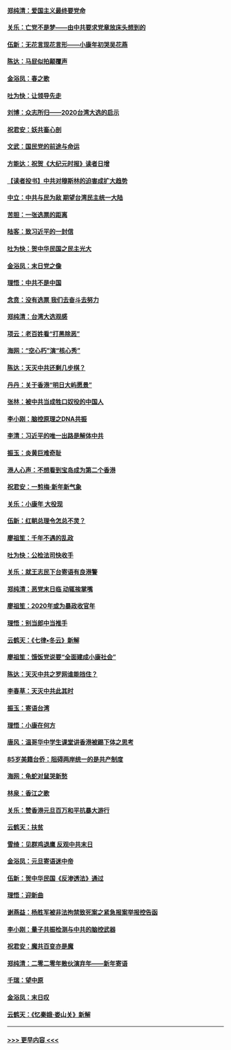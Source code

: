 #### [郑纯清：爱国主义最终要党命](../pages/nsc993/n11802197.md?t=01190233) 
#### [关乐：亡党不是梦——由中共要求党章放床头想到的](../pages/nsc993/n11802156.md?t=01190233) 
#### [伍新：无花言现花言形——小康年初哭吴花燕](../pages/nsc993/n11800044.md?t=01190233) 
#### [陈达：马屁似拍颠覆声](../pages/nsc993/n11800010.md?t=01190233) 
#### [金浴凤：春之歌](../pages/nsc993/n11797687.md?t=01190233) 
#### [吐为快：让领导先走](../pages/nsc993/n11797512.md?t=01190233) 
#### [刘博：众志所归——2020台湾大选的启示](../pages/nsc993/n11796878.md?t=01190233) 
#### [祝君安：妖共畜心剖](../pages/nsc993/n11794273.md?t=01190233) 
#### [文武：国民党的前途与命运](../pages/nsc993/n11794198.md?t=01190233) 
#### [方能达：祝贺《大纪元时报》读者日增](../pages/nsc993/n11793807.md?t=01190233) 
#### [【读者投书】中共对穆斯林的迫害成扩大趋势](../pages/nsc993/n11791371.md?t=01190233) 
#### [中立：中共与民为敌 期望台湾民主统一大陆](../pages/nsc993/n11790392.md?t=01190233) 
#### [苦胆：一张选票的距离](../pages/nsc993/n11788914.md?t=01190233) 
#### [陆客：致习近平的一封信](../pages/nsc993/n11788867.md?t=01190233) 
#### [吐为快：贺中华民国之民主光大](../pages/nsc993/n11788618.md?t=01190233) 
#### [金浴凤：末日党之像](../pages/nsc993/n11787475.md?t=01190233) 
#### [理悟：中共不是中国](../pages/nsc993/n11787463.md?t=01190233) 
#### [念贲：没有选票  我们去奋斗去努力](../pages/nsc993/n11787398.md?t=01190233) 
#### [郑纯清：台湾大选观感](../pages/nsc993/n11786210.md?t=01190233) 
#### [项云：老百姓看“打黑除恶”](../pages/nsc993/n11785398.md?t=01190233) 
#### [海网：“空心朽”演“核心秀”](../pages/nsc993/n11783874.md?t=01190233) 
#### [陈达：天灭中共还剩几步棋？](../pages/nsc993/n11783719.md?t=01190233) 
#### [丹丹：关于香港“明日大屿愿景”](../pages/nsc993/n11783273.md?t=01190233) 
#### [张林：被中共当成牲口奴役的中国人](../pages/nsc993/n11782397.md?t=01190233) 
#### [李小刚：脑控原理之DNA共振](../pages/nsc993/n11780962.md?t=01190233) 
#### [李清：习近平的唯一出路是解体中共](../pages/nsc993/n11780866.md?t=01190233) 
#### [振玉：炎黄巨难奇耻](../pages/nsc993/n11779632.md?t=01190233) 
#### [港人心声：不想看到宝岛成为第二个香港](../pages/nsc993/n11778817.md?t=01190233) 
#### [祝君安：一剪梅‧新年新气象](../pages/nsc993/n11776340.md?t=01190233) 
#### [关乐：小康年 大役现](../pages/nsc993/n11774213.md?t=01190233) 
#### [伍新：红朝总理令怎总不灵？](../pages/nsc993/n11770813.md?t=01190233) 
#### [廖祖笙：千年不遇的乱政](../pages/nsc993/n11770373.md?t=01190233) 
#### [吐为快：公检法司快收手](../pages/nsc993/n11770359.md?t=01190233) 
#### [关乐：就王志民下台寄语有良港警](../pages/nsc993/n11769903.md?t=01190233) 
#### [郑纯清：恶党末日临 动辄挨掌嘴](../pages/nsc993/n11769356.md?t=01190233) 
#### [廖祖笙：2020年或为暴政收官年](../pages/nsc993/n11768216.md?t=01190233) 
#### [理悟：别当郎中当推手](../pages/nsc993/n11768243.md?t=01190233) 
#### [云鹤天：《七律▪冬云》新解](../pages/nsc993/n11768204.md?t=01190233) 
#### [廖祖笙：饿饭党说要“全面建成小康社会”](../pages/nsc993/n11767482.md?t=01190233) 
#### [陈达：天灭中共之罗网谁能挡住？](../pages/nsc993/n11767465.md?t=01190233) 
#### [李春草：天灭中共此其时](../pages/nsc993/n11767452.md?t=01190233) 
#### [振玉：寄语台湾](../pages/nsc993/n11767432.md?t=01190233) 
#### [理悟：小康在何方](../pages/nsc993/n11767394.md?t=01190233) 
#### [唐风：温哥华中学生课堂讲香港被踢下体之思考](../pages/nsc993/n11766848.md?t=01190233) 
#### [85岁美籍台侨：阻碍两岸统一的是共产制度](../pages/nsc993/n11765043.md?t=01190233) 
#### [海网：龟蛇对鼠哭新愁](../pages/nsc993/n11764895.md?t=01190233) 
#### [林泉：香江之歌](../pages/nsc993/n11764415.md?t=01190233) 
#### [关乐：赞香港元旦百万和平抗暴大游行](../pages/nsc993/n11764382.md?t=01190233) 
#### [云鹤天：扶贫](../pages/nsc993/n11764245.md?t=01190233) 
#### [雪绮：见群鸡退鹰  反观中共末日](../pages/nsc993/n11762112.md?t=01190233) 
#### [金浴凤：元旦寄语迷中帝](../pages/nsc993/n11761788.md?t=01190233) 
#### [伍新：贺中华民国《反渗透法》通过](../pages/nsc993/n11761994.md?t=01190233) 
#### [理悟：迎新曲](../pages/nsc993/n11761152.md?t=01190233) 
#### [谢燕益：杨胜军被非法拘禁致死案之紧急报案举报控告函](../pages/nsc993/n11756134.md?t=01190233) 
#### [李小刚：量子共振检测与中共的脑控武器](../pages/nsc993/n11754518.md?t=01190233) 
#### [祝君安：魔共百变亦是魔](../pages/nsc993/n11754469.md?t=01190233) 
#### [郑纯清：二零二零年散伙演弃年——新年寄语](../pages/nsc993/n11754195.md?t=01190233) 
#### [千瑞：望中原](../pages/nsc993/n11754159.md?t=01190233) 
#### [金浴凤：末日叹](../pages/nsc993/n11752359.md?t=01190233) 
#### [云鹤天：《忆秦娥‧娄山关》新解](../pages/nsc993/n11752348.md?t=01190233) 

----
#### [ >>> 更早内容 <<< ](../indexes/nsc993-earlier.md)
